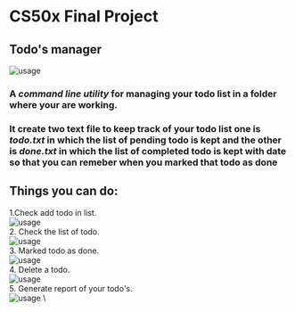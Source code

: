 # CS50x Final Project

## **Todo's manager**

![usage](https://github.com/A-ravi/cs50x-final-project/blob/master/project/readme-images/todo.JPG "todo.py")
  
### A ***command line utility*** for managing your todo list in a folder where your are working.

### It create two text file to keep track of your todo list one is *todo.txt* in which the list of pending todo is kept and the  other is *done.txt* in which the list of completed todo is kept with date so that you can remeber when you marked that todo as done

## Things you can do:
1.Check add todo in list.  
 ![usage](https://github.com/A-ravi/cs50x-final-project/blob/master/project/readme-images/todo-add.JPG "todo.py")  \
2. Check the list of todo.  
 ![usage](https://github.com/A-ravi/cs50x-final-project/blob/master/project/readme-images/todo-add.JPG "todo.py")  \
3. Marked todo as done.  
 ![usage](https://github.com/A-ravi/cs50x-final-project/blob/master/project/readme-images/todo-done.JPG "todo.py")  \
4. Delete a todo.  
 ![usage](https://github.com/A-ravi/cs50x-final-project/blob/master/project/readme-images/todo-del.JPG "todo.py")  \
5. Generate report of your todo's.  
 ![usage](https://github.com/A-ravi/cs50x-final-project/blob/master/project/readme-images//todo-report.JPG "todo.py")  \

